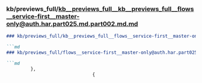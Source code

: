 ### kb/previews_full/kb__previews_full__kb__previews_full__flows__service-first__master-only@auth.har.part025.md.part002.md.md

```md
### kb/previews_full/kb__previews_full__flows__service-first__master-only@auth.har.part025.md.part002.md

```md
### kb/previews_full/flows__service-first__master-only@auth.har.part025.md (part 002)

```md
         },
                                {
                   
```

```

```

```
